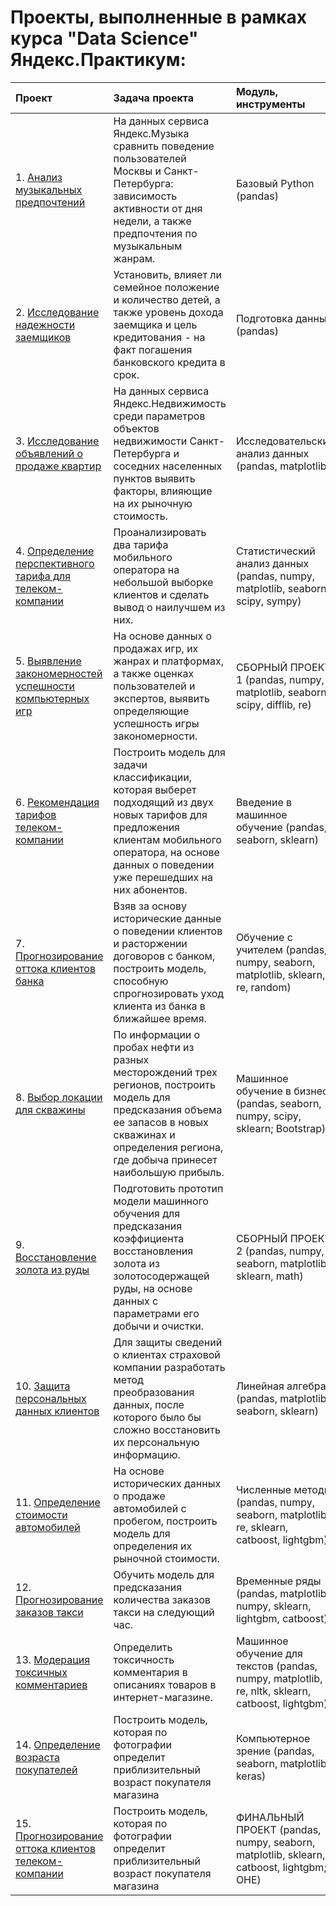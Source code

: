 # Проекты, выполненные в рамках курса "Data Science" Яндекс.Практикум:

| Проект                          | Задача проекта                                                 | Модуль, инструменты|
|:------------------------------|:-------------------------------------------------------------|:--------|
| 1. [Анализ музыкальных предпочтений](https://github.com/Fincredo/yandex-projects/tree/main/A.%20Анализ%20музыкальных%20предпочтений)| На данных сервиса Яндекс.Музыка сравнить поведение пользователей Москвы и Санкт-Петербурга: зависимость активности от дня недели, а также предпочтения по музыкальным жанрам. | Базовый Python (pandas)|
| 2. [Исследование надежности заемщиков](https://github.com/Fincredo/yandex-projects/tree/main/B.%20Исследование%20надежности%20заемщиков)| Установить, влияет ли семейное положение и количество детей, а также уровень дохода заемщика и цель кредитования - на факт погашения банковского кредита в срок.| Подготовка данных (pandas)|
| 3. [Исследование объявлений о продаже квартир](https://github.com/Fincredo/yandex-projects/tree/main/C.%20Исследование%20объявлений%20о%20продаже%20квартир)| На данных сервиса Яндекc.Недвижимость среди параметров объектов недвижимости Санкт-Петербурга и соседних населенных пунктов выявить факторы, влияющие на их рыночную стоимость.| Исследовательский анализ данных (pandas, matplotlib)|
| 4. [Определение перспективного тарифа для телеком-компании](https://github.com/Fincredo/yandex-projects/tree/main/D.%20Определение%20перспективного%20тарифа%20для%20телеком-компании)| Проанализировать два тарифа мобильного оператора на небольшой выборке клиентов и сделать вывод о наилучшем из них.| Статистический анализ данных (pandas, numpy, matplotlib, seaborn, scipy, sympy)|
| 5. [Выявление закономерностей успешности компьютерных игр](https://github.com/Fincredo/yandex-projects/tree/main/E.%20Выявление%20закономерностей%20успешности%20компьютерных%20игр)| На основе данных о продажах игр, их жанрах и платформах, а также оценках пользователей и экспертов, выявить определяющие успешность игры закономерности.| СБОРНЫЙ ПРОЕКТ 1 (pandas, numpy, matplotlib, seaborn, scipy, difflib, re)|
| 6. [Рекомендация тарифов телеком-компании](https://github.com/Fincredo/yandex-projects/tree/main/F.%20Рекомендация%20тарифов%20телеком-компании)| Построить модель для задачи классификации, которая выберет подходящий из двух новых тарифов для предложения клиентам мобильного оператора, на основе данных о поведении уже перешедших на них абонентов.| Введение в машинное обучение (pandas, seaborn, sklearn)|
| 7. [Прогнозирование оттока клиентов банка](https://github.com/Fincredo/yandex-projects/tree/main/G.%20Прогнозирование%20оттока%20клиентов%20банка)| Взяв за основу исторические данные о поведении клиентов и расторжении договоров с банком, построить модель, способную спрогнозировать уход клиента из банка в ближайшее время.| Обучение с учителем (pandas, numpy, seaborn, matplotlib, sklearn, re, random)|
| 8. [Выбор локации для скважины](https://github.com/Fincredo/yandex-projects/tree/main/H.%20Выбор%20локации%20для%20скважины)| По информации о пробах нефти из разных месторождений трех регионов, построить модель для предсказания объема ее запасов в новых скважинах и определения региона, где добыча принесет наибольшую прибыль.| Машинное обучение в бизнесе (pandas, seaborn, numpy, scipy, sklearn; Bootstrap)|
| 9. [Восстановление золота из руды](https://github.com/Fincredo/yandex-projects/tree/main/I.%20Восстановление%20золота%20из%20руды)| Подготовить прототип модели машинного обучения для предсказания коэффициента восстановления золота из золотосодержащей руды, на основе данных с параметрами его добычи и очистки.| СБОРНЫЙ ПРОЕКТ 2 (pandas, numpy, seaborn, matplotlib, sklearn, math)|
| 10. [Защита персональных данных клиентов](https://github.com/Fincredo/yandex-projects/tree/main/J.%20Защита%20персональных%20данных%20клиентов)| Для защиты сведений о клиентах страховой компании разработать метод преобразования данных, после которого было бы сложно восстановить их персональную информацию.| Линейная алгебра (pandas, matplotlib, seaborn, sklearn)|
| 11. [Определение стоимости автомобилей](https://github.com/Fincredo/yandex-projects/tree/main/K.%20Определение%20стоимости%20автомобилей)| На основе исторических данных о продаже автомобилей с пробегом, построить модель для определения их рыночной стоимости.| Численные методы (pandas, numpy, seaborn, matplotlib, re, sklearn, catboost, lightgbm)|
| 12. [Прогнозирование заказов такси](https://github.com/Fincredo/yandex-projects/tree/main/L.%20Прогнозирование%20заказов%20такси)| Обучить модель для предсказания количества заказов такси на следующий час.| Временные ряды (pandas, matplotlib, numpy, sklearn, lightgbm, catboost)|
| 13. [Модерация токсичных комментариев](https://github.com/Fincredo/yandex-projects/tree/main/M.%20Модерация%20токсичных%20комментариев)| Определить токсичность комментария в описаниях товаров в интернет-магазине.| Машинное обучение для текстов (pandas, numpy, matplotlib, re, nltk, sklearn, catboost, lightgbm)|
| 14. [Определение возраста покупателей](https://github.com/Fincredo/yandex-projects/tree/main/N.%20Определение%20возраста%20покупателей)| Построить модель, которая по фотографии определит приблизительный возраст покупателя магазина| Компьютерное зрение (pandas, seaborn, matplotlib, keras)|
| 15. [Прогнозирование оттока клиентов телеком-компании](https://github.com/Fincredo/yandex-projects/tree/main/O.%20Прогнозирование%20оттока%20клиентов%20телеком-компании)| Построить модель, которая по фотографии определит приблизительный возраст покупателя магазина| ФИНАЛЬНЫЙ ПРОЕКТ (pandas, numpy, seaborn, matplotlib, sklearn, catboost, lightgbm; OHE)|
